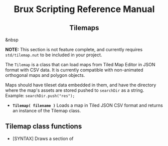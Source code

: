 # <center>**Brux Scripting Reference Manual**</center>
## <center>Tilemaps</center>



&nbsp

**NOTE:** This section is not feature complete, and currently requires `std/tilemap.nut` to be included in your project.

The `Tilemap` is a class that can load maps from Tiled Map Editor in JSON format with CSV data. It is currently compatible with non-animated orthogonal maps and polygon objects.

Maps should have tileset data embedded in them, and have the directory where the map's assets are stored pushed to `searchDir` as a string. Example: `searchDir.push("res");`

* <a name="Tilemap"></a>**`Tilemap( filename )`**
  Loads a map in Tiled JSON CSV format and returns an instance of the Tilemap class.

## Tilemap class functions

* <a name="drawTiles"></a>[SYNTAX]
  Draws a section of

